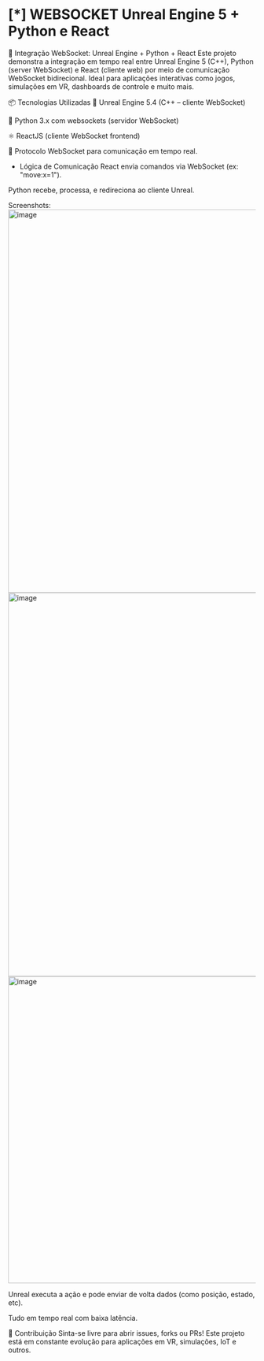 # [*] WEBSOCKET Unreal Engine 5 + Python e React

🔗 Integração WebSocket: Unreal Engine + Python + React
Este projeto demonstra a integração em tempo real entre Unreal Engine 5 (C++), Python (server WebSocket) e React (cliente web) por meio de comunicação WebSocket bidirecional. Ideal para aplicações interativas como jogos, simulações em VR, dashboards de controle e muito mais.

📦 Tecnologias Utilizadas
🧠 Unreal Engine 5.4 (C++ – cliente WebSocket)

🐍 Python 3.x com websockets (servidor WebSocket)

⚛️ ReactJS (cliente WebSocket frontend)

🔄 Protocolo WebSocket para comunicação em tempo real.

- Lógica de Comunicação
React envia comandos via WebSocket (ex: "move:x=1").

Python recebe, processa, e redireciona ao cliente Unreal.

Screenshots: <img width="1494" height="778" alt="image" src="https://github.com/user-attachments/assets/8409ac01-7d5b-401a-8e8c-144a058c317e" />
<img width="1513" height="779" alt="image" src="https://github.com/user-attachments/assets/270ecc85-d2f0-4724-ab03-3a8cbad91076" />
<img width="1495" height="623" alt="image" src="https://github.com/user-attachments/assets/94dcaa5c-c9d1-425e-9ae0-c6ade10ed6ea" />


Unreal executa a ação e pode enviar de volta dados (como posição, estado, etc).

Tudo em tempo real com baixa latência.

🤝 Contribuição
Sinta-se livre para abrir issues, forks ou PRs! Este projeto está em constante evolução para aplicações em VR, simulações, IoT e outros.
